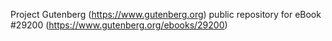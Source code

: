 Project Gutenberg (https://www.gutenberg.org) public repository for eBook #29200 (https://www.gutenberg.org/ebooks/29200)
